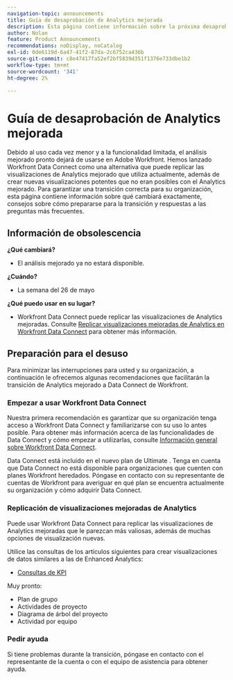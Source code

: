 ```yaml
---
navigation-topic: announcements
title: Guía de desaprobación de Analytics mejorada
description: Esta página contiene información sobre la próxima desaprobación de Enhanced Analytics.
author: Nolan
feature: Product Announcements
recommendations: noDisplay, noCatalog
exl-id: 0de6119d-6a47-41f2-87da-2c6752ca436b
source-git-commit: c8e47417fa52ef2bf5839d351f1376e733dbe1b2
workflow-type: tm+mt
source-wordcount: '341'
ht-degree: 2%

---
```


# Guía de desaprobación de Analytics mejorada

Debido al uso cada vez menor y a la funcionalidad limitada, el análisis mejorado pronto dejará de usarse en Adobe Workfront. Hemos lanzado Workfront Data Connect como una alternativa que puede replicar las visualizaciones de Analytics mejorado que utiliza actualmente, además de crear nuevas visualizaciones potentes que no eran posibles con el Analytics mejorado. Para garantizar una transición correcta para su organización, esta página contiene información sobre qué cambiará exactamente, consejos sobre cómo prepararse para la transición y respuestas a las preguntas más frecuentes.

## Información de obsolescencia

**¿Qué cambiará?**

* El análisis mejorado ya no estará disponible.

**¿Cuándo?**

* La semana del 26 de mayo

**¿Qué puedo usar en su lugar?**

* Workfront Data Connect puede replicar las visualizaciones de Analytics mejoradas. Consulte [Replicar visualizaciones mejoradas de Analytics en Workfront Data Connect](#replicate-enhanced-analytics-visualizations-in-workfront-data-connect) para obtener más información.

## Preparación para el desuso

Para minimizar las interrupciones para usted y su organización, a continuación le ofrecemos algunas recomendaciones que facilitarán la transición de Analytics mejorado a Data Connect de Workfront.

### Empezar a usar Workfront Data Connect

Nuestra primera recomendación es garantizar que su organización tenga acceso a Workfront Data Connect y familiarizarse con su uso lo antes posible. Para obtener más información acerca de las funcionalidades de Data Connect y cómo empezar a utilizarlas, consulte [Información general sobre Workfront Data Connect](/help/quicksilver/reports-and-dashboards/data-lake/data-lake-overview.md).

Data Connect está incluido en el nuevo plan de Ultimate <!--, and can be purchased as an add-on to the new Select and Prime plans-->. Tenga en cuenta que Data Connect no está disponible para organizaciones que cuenten con planes Workfront heredados. Póngase en contacto con su representante de cuentas de Workfront para averiguar en qué plan se encuentra actualmente su organización y cómo adquirir Data Connect.

### Replicación de visualizaciones mejoradas de Analytics

Puede usar Workfront Data Connect para replicar las visualizaciones de Analytics mejoradas que le parezcan más valiosas, además de muchas opciones de visualización nuevas.

Utilice las consultas de los artículos siguientes para crear visualizaciones de datos similares a las de Enhanced Analytics:


* [Consultas de KPI](/help/quicksilver/reports-and-dashboards/data-lake/enhanced-analytics-queries/kpi-queries.md)

Muy pronto:

* Plan de grupo
* Actividades de proyecto
* Diagrama de árbol del proyecto
* Actividad por equipo
<!--
* [Flight plan queries](/help/quicksilver/reports-and-dashboards/data-lake/enhanced-analytics-queries/flight-plan-queries.md)
* [Project activities queries](/help/quicksilver/reports-and-dashboards/data-lake/enhanced-analytics-queries/project-activity-queries.md)
* [Project treemap queries](/help/quicksilver/reports-and-dashboards/data-lake/enhanced-analytics-queries/project-tree-map-queries.md) 
* [Activity by team queries](/help/quicksilver/reports-and-dashboards/data-lake/enhanced-analytics-queries/team-queries.md)
-->

### Pedir ayuda

Si tiene problemas durante la transición, póngase en contacto con el representante de la cuenta o con el equipo de asistencia para obtener ayuda.

<!--
## FAQ

+++ Will I be able to continue using Enhanced Analytics after the deprecation?

No, it will be completely removed from the application.
+++

+++ What do I do if my organization is on a legacy Workfront plan but I want to use Data Connect?

Contact your account representative about moving to one of the new Workfront plans.
+++
-->
